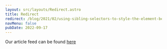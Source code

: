 ```yaml
---
layout: src/layouts/Redirect.astro
title: Redirect
redirect: /blog/2021/02/using-sibling-selectors-to-style-the-element-before-the-match/
navMenu: false
pubDate: 2022-09-17
---
```

<div>
Our article feed can be found <a href="/blog/2021/02/using-sibling-selectors-to-style-the-element-before-the-match/">here</a>
</div>
